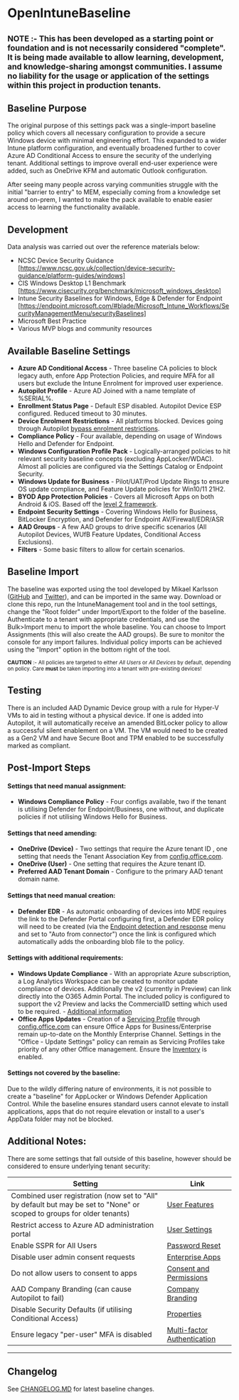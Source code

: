 # OpenIntuneBaseline
<sup>**NOTE** :- This has been developed as a starting point or foundation and is not necessarily considered "complete". It is being made available to allow learning, development, and knowledge-sharing amongst communities. 
I assume no liability for the usage or application of the settings within this project in production tenants.<sup>
---

## Baseline Purpose
The original purpose of this settings pack was a single-import baseline policy which covers all necessary configuration to provide a secure Windows device with minimal engineering effort. This expanded to a wider Intune platform configuration, and eventually broadened further to cover Azure AD Conditional Access to ensure the security of the underlying tenant. Additional settings to improve overall end-user experience were added, such as OneDrive KFM and automatic Outlook configuration.

After seeing many people across varying communities struggle with the initial "barrier to entry" to MEM, especially coming from a knowledge set around on-prem, I wanted to make the pack available to enable easier access to learning the functionality available.

## Development
Data analysis was carried out over the reference materials below:
* NCSC Device Security Guidance [https://www.ncsc.gov.uk/collection/device-security-guidance/platform-guides/windows]
* CIS Windows Desktop L1 Benchmark [https://www.cisecurity.org/benchmark/microsoft_windows_desktop]
* Intune Security Baselines for Windows, Edge & Defender for Endpoint [https://endpoint.microsoft.com/#blade/Microsoft_Intune_Workflows/SecurityManagementMenu/securityBaselines]
* Microsoft Best Practice
* Various MVP blogs and community resources

## Available Baseline Settings
- **Azure AD Conditional Access** - Three baseline CA policies to block legacy auth, enfore App Protection Policies, and require MFA for all users but exclude the Intune Enrolment for improved user experience.
- **Autopilot Profile** - Azure AD Joined with a name template of %SERIAL%.
- **Enrollment Status Page** - Default ESP disabled. Autopilot Device ESP configured. Reduced timeout to 30 minutes.
- **Device Enrolment Restrictions** - All platforms blocked. Devices going through Autopilot [bypass enrolment restrictions](https://learn.microsoft.com/en-gb/mem/intune/enrollment/enrollment-restrictions-set).
- **Compliance Policy** - Four available, depending on usage of Windows Hello and Defender for Endpoint.
- **Windows Configuration Profile Pack** - Logically-arranged policies to hit relevant security baseline concepts (excluding AppLocker/WDAC). Almost all policies are configured via the Settings Catalog or Endpoint Security.
- **Windows Update for Business** - Pilot/UAT/Prod Update Rings to ensure OS update compliance, and Feature Update policies for Win10/11 21H2.
- **BYOD App Protection Policies** - Covers all Microsoft Apps on both Android & iOS. Based off the [level 2 framework](https://docs.microsoft.com/en-us/mem/intune/apps/app-protection-framework).
- **Endpoint Security Settings** - Covering Windows Hello for Business, BitLocker Encryption, and Defender for Endpoint AV/Firewall/EDR/ASR
- **AAD Groups** - A few AAD groups to drive specific scenarios (All Autopilot Devices, WUfB Feature Updates, Conditional Access Exclusions).
- **Filters** - Some basic filters to allow for certain scenarios.

## Baseline Import
The baseline was exported using the tool developed by Mikael Karlsson ([GitHub](https://github.com/Micke-K/IntuneManagement) and [Twitter](https://twitter.com/Micke_K_72)), and can be imported in the same way.
Download or clone this repo, run the IntuneManagement tool and in the tool settings, change the "Root folder" under Import/Export to the folder of the baseline. Authenticate to a tenant with appropriate credentials, and use the Bulk>Import menu to import the whole baseline. You can choose to Import Assignments (this will also create the AAD groups). Be sure to monitor the console for any import failures. Individual policy imports can be achieved using the "Import" option in the bottom right of the tool.

<sup>**CAUTION** :- All policies are targeted to either *All Users* or *All Devices* by default, depending on policy. Care **must** be taken importing into a tenant with pre-existing devices!</sup>

## Testing
There is an included AAD Dynamic Device group with a rule for Hyper-V VMs to aid in testing without a physical device. If one is added into Autopilot, it will automatically receive an amended BitLocker policy to allow a successful silent enablement on a VM. The VM would need to be created as a Gen2 VM and have Secure Boot and TPM enabled to be successfully marked as compliant.

## Post-Import Steps
#### Settings that need manual assignment:
- **Windows Compliance Policy** - Four configs available, two if the tenant is utilising Defender for Endpoint/Business, one without, and duplicate policies if not utilising Windows Hello for Business.

#### Settings that need amending:
- **OneDrive (Device)** - Two settings that require the Azure tenant ID , one setting that needs the Tenant Association Key from [config.office.com](https://config.office.com/officeSettings/settings).
- **OneDrive (User)** - One setting that requires the Azure tenant ID.
- **Preferred AAD Tenant Domain** - Configure to the primary AAD tenant domain name.

#### Settings that need manual creation:
- **Defender EDR** - As automatic onboarding of devices into MDE requires the link to the Defender Portal configuring first, a Defender EDR policy will need to be created (via the [Endpoint detection and response](https://endpoint.microsoft.com/#view/Microsoft_Intune_Workflows/SecurityManagementMenu/~/edr) menu and set to "Auto from connector") once the link is configured which automatically adds the onboarding blob file to the policy.

#### Settings with additional requirements:
- **Windows Update Compliance** - With an appropriate Azure subscription, a Log Analytics Workspace can be created to monitor update compliance of devices. Additionally the v2 (currently in Preview) can link directly into the O365 Admin Portal. The included policy is configured to support the v2 Preview and lacks the CommercialID setting which used to be required. - [Additional information](https://docs.microsoft.com/en-us/windows/deployment/update/update-compliance-v2-overview) 
- **Office Apps Updates** - Creation of a [Servicing Profile](https://docs.microsoft.com/en-gb/deployoffice/admincenter/servicing-profile) through [config.office.com](https://config.office.com/officeSettings/serviceprofile) can ensure Office Apps for Business/Enterprise remain up-to-date on the Monthly Enterprise Channel. Settings in the "Office - Update Settings" policy can remain as Servicing Profiles take priority of any other Office management. Ensure the [Inventory](https://config.office.com/officeSettings/inventory) is enabled.

#### Settings not covered by the baseline:
Due to the wildly differing nature of environments, it is not possible to create a "baseline" for AppLocker or Windows Defender Application Control. While the baseline ensures standard users cannot elevate to install applications, apps that do not require elevation or install to a user's AppData folder may not be blocked.

## Additional Notes:
There are some settings that fall outside of this baseline, however should be considered to ensure underlying tenant security:

| Setting  | Link |
| ------------- | ------------- |
| Combined user registration (now set to "All" by default but may be set to "None" or scoped to groups for older tenants)  | [User Features](https://portal.azure.com/#view/Microsoft_AAD_IAM/FeatureSettingsBlade)  |
| Restrict access to Azure AD administration portal  | [User Settings](https://portal.azure.com/#view/Microsoft_AAD_UsersAndTenants/UserManagementMenuBlade/~/UserSettings)  |
| Enable SSPR for All Users  | [Password Reset](https://portal.azure.com/#view/Microsoft_AAD_IAM/PasswordResetMenuBlade/~/Properties)  |
| Disable user admin consent requests  | [Enterprise Apps](https://portal.azure.com/#view/Microsoft_AAD_IAM/StartboardApplicationsMenuBlade/~/UserSettings/menuId~/null)  |
| Do not allow users to consent to apps  | [Consent and Permissions](https://portal.azure.com/#view/Microsoft_AAD_IAM/ConsentPoliciesMenuBlade/~/UserSettings)  |
| AAD Company Branding (can cause Autopilot to fail)  | [Company Branding](https://portal.azure.com/#view/Microsoft_AAD_IAM/ActiveDirectoryMenuBlade/~/LoginTenantBranding)  |
| Disable Security Defaults (if utilising Conditional Access)  | [Properties](https://portal.azure.com/#view/Microsoft_AAD_IAM/ActiveDirectoryMenuBlade/~/Properties)  |
| Ensure legacy "per-user" MFA is disabled  |  [Multi-factor Authentication](https://account.activedirectory.windowsazure.com/usermanagement/multifactorverification.aspx)  |

---

## Changelog
See [CHANGELOG.MD](/CHANGELOG.md) for latest baseline changes.